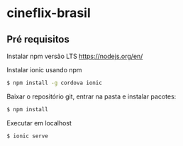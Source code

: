# cineflix-brasil


## Pré requisitos
Instalar npm versão LTS
https://nodejs.org/en/

Instalar ionic usando npm
```sh
$ npm install -g cordova ionic
```

Baixar o repositório git, entrar na pasta e instalar pacotes:
```sh
$ npm install
```

Executar em localhost
```sh
$ ionic serve
```


